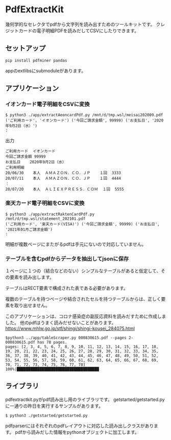 # PdfExtractKit
幾何学的なセレクタでpdfから文字列を読み出すためのツールキットです。
クレジットカードの電子明細PDFを読みだしてCSVにしたりできます。

## セットアップ
```
pip install pdfminer pandas
```

appのextlibsにsubmoduleがあります。

## アプリケーション

### イオンカード電子明細をCSVに変換

```
$ python3 ./app/extractAeoncardPdf.py /mnt/d/tmp.wsl/meisai202009.pdf
('ご利用カード', 'イオンカード') ('今回ご請求金額', 99999) ('お支払日', '2020年9月2日（水）')
:
```

出力
```
ご利用カード	イオンカード
今回ご請求金額	99999
お支払日	2020年9月2日（水）
ご利用明細
20/06/30	本人	ＡＭＡＺＯＮ．ＣＯ．ＪＰ	１回	3333
20/07/11	本人	ＡＭＡＺＯＮ．ＣＯ．ＪＰ	１回	4444
：
20/07/20	本人	ＡＬＩＥＸＰＲＥＳＳ．ＣＯＭ	１回	5555
```

### 楽天カード電子明細をCSVに変換

```
$ python3 ./app/extractRaktenCardPdf.py /mnt/d/tmp.wsl/statement_202101.pdf
('ご利用カード', '楽天カード(VISA)') ('今回ご請求金額', 99999) ('お支払日', '2021年01月ご請求金額')
:
```

明細が複数ページにまたがるpdfは手元にないので対応していません。

### テーブルを含むpdfからデータを抽出してjsonに保存

１ページに１つの（結合などのない）シンプルなテーブルがあると仮定して、その要素を読み出します。

テーブルはRECT要素で構成された表である必要があります。

複数のテーブルを持つページや結合されたセルを持つテーブルからは、正しく要素を取り出せません。

このアプリケーションは、コロナ感染症の副反応資料を読みだすために作成しました。
他のpdfはうまく読みだせないことがあります。
https://www.mhlw.go.jp/stf/shingi/shingi-kousei_284075.html


```
$python3 ../app/tableScraper.py 000830615.pdf --pages 2-
000830615.pdf has 78 pages.
pages: [2, 3, 4, 5, 6, 7, 8, 9, 10, 11, 12, 13, 14, 15, 16, 17, 18, 19, 20, 21, 22, 23, 24, 25, 26, 27, 28, 29, 30, 31, 32, 33, 34, 35, 36, 37, 38, 39, 40, 41, 42, 43, 44, 45, 46, 47, 48, 49, 50, 51, 52, 53, 54, 55, 56, 57, 58, 59, 60, 61, 62, 63, 64, 65, 66, 67, 68, 69, 70, 71, 72, 73, 74, 75, 76, 77, 78]
100%|████████████████████████████████████

```


## ライブラリ

pdfextractkit.pyがpdf読み出し用のライブラリです。
getstarted/getstarted.pyに一通りの昨日を実行するサンプルがあります。
```
$ python3 ./getstarted/getstarted.py
```

pdfparserにはそれぞれのpdfレイアウトに対応した読み出しクラスがあります。
pdfから読みだした情報をpythonオブジェクトに加工します。

